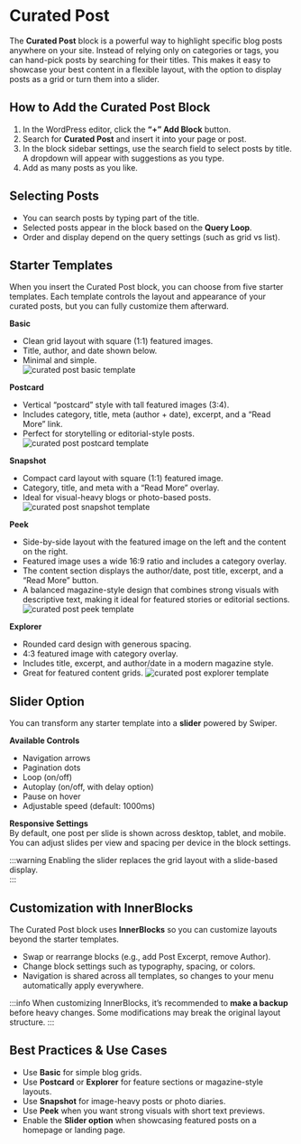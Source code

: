 # Curated Post

The **Curated Post** block is a powerful way to highlight specific blog posts anywhere on your site. Instead of relying only on categories or tags, you can hand-pick posts by searching for their titles. This makes it easy to showcase your best content in a flexible layout, with the option to display posts as a grid or turn them into a slider.

## How to Add the Curated Post Block
1. In the WordPress editor, click the **“+” Add Block** button.  
2. Search for **Curated Post** and insert it into your page or post.  
3. In the block sidebar settings, use the search field to select posts by title. A dropdown will appear with suggestions as you type.  
4. Add as many posts as you like.  

## Selecting Posts
- You can search posts by typing part of the title.  
- Selected posts appear in the block based on the **Query Loop**.  
- Order and display depend on the query settings (such as grid vs list).  

## Starter Templates
When you insert the Curated Post block, you can choose from five starter templates. Each template controls the layout and appearance of your curated posts, but you can fully customize them afterward.

**Basic**  
- Clean grid layout with square (1:1) featured images.  
- Title, author, and date shown below.  
- Minimal and simple.  
![curated post basic template](/img/journi/curated-post-basic-template.jpg)

**Postcard**  
- Vertical “postcard” style with tall featured images (3:4).  
- Includes category, title, meta (author + date), excerpt, and a “Read More” link.  
- Perfect for storytelling or editorial-style posts.  
![curated post postcard template](/img/journi/curated-post-postcard-template.jpg)

**Snapshot**  
- Compact card layout with square (1:1) featured image.  
- Category, title, and meta with a “Read More” overlay.  
- Ideal for visual-heavy blogs or photo-based posts.  
![curated post snapshot template](/img/journi/curated-post-snapshot-template.jpg)

**Peek**  
- Side-by-side layout with the featured image on the left and the content on the right.  
- Featured image uses a wide 16:9 ratio and includes a category overlay.  
- The content section displays the author/date, post title, excerpt, and a “Read More” button.  
- A balanced magazine-style design that combines strong visuals with descriptive text, making it ideal for featured stories or editorial sections.  
![curated post peek template](/img/journi/curated-post-peek-template.jpg)

**Explorer**  
- Rounded card design with generous spacing.  
- 4:3 featured image with category overlay.  
- Includes title, excerpt, and author/date in a modern magazine style.  
- Great for featured content grids.
![curated post explorer template](/img/journi/curated-post-explorer-template.jpg)

## Slider Option
You can transform any starter template into a **slider** powered by Swiper.  

**Available Controls**  
- Navigation arrows  
- Pagination dots  
- Loop (on/off)  
- Autoplay (on/off, with delay option)  
- Pause on hover  
- Adjustable speed (default: 1000ms)  

**Responsive Settings**  
By default, one post per slide is shown across desktop, tablet, and mobile. You can adjust slides per view and spacing per device in the block settings.  

:::warning
Enabling the slider replaces the grid layout with a slide-based display.  
:::


## Customization with InnerBlocks
The Curated Post block uses **InnerBlocks** so you can customize layouts beyond the starter templates.  

- Swap or rearrange blocks (e.g., add Post Excerpt, remove Author).  
- Change block settings such as typography, spacing, or colors.  
- Navigation is shared across all templates, so changes to your menu automatically apply everywhere.  

:::info
When customizing InnerBlocks, it’s recommended to **make a backup** before heavy changes. Some modifications may break the original layout structure.
:::

## Best Practices & Use Cases
- Use **Basic** for simple blog grids.  
- Use **Postcard** or **Explorer** for feature sections or magazine-style layouts.  
- Use **Snapshot** for image-heavy posts or photo diaries.  
- Use **Peek** when you want strong visuals with short text previews.  
- Enable the **Slider option** when showcasing featured posts on a homepage or landing page.  
